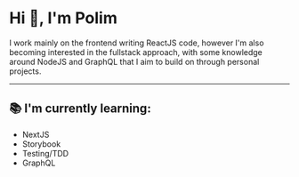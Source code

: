 # Hi 👋, I'm Polim

I work mainly on the frontend writing ReactJS code, however I'm also becoming interested in the fullstack approach, with some knowledge around NodeJS and GraphQL that I aim to build on through personal projects.

---

## 📚 I'm currently learning:

- NextJS
- Storybook
- Testing/TDD
- GraphQL
